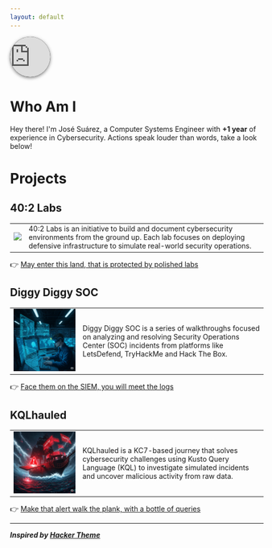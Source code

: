 ```yaml
---
layout: default
---
```


<style>
/* circle play button (80x80) */
.yt-play-btn {
  width: 80px;
  height: 80px;
  overflow: hidden;
  border-radius: 50%;
  display: inline-block;
  background: #000; /* fallback background */
  box-shadow: 0 2px 6px rgba(0,0,0,0.5);
}

/* iframe is standard 560x315 and moved so its CENTER is visible */
.yt-play-btn iframe {
  width: 560px;
  height: 315px;
  border: 0;
  margin-left: -240px;   /* <- see math below */
  margin-top:  -117.5px; /* <- see math below */
  display: block;
}
</style>

<div class="yt-play-btn" title="Play">
  <iframe
    src="https://www.youtube.com/embed/o1tj2zJ2Wvg?autoplay=0&controls=0&modestbranding=1&rel=0"
    allow="autoplay; encrypted-media"
    allowfullscreen>
  </iframe>
</div>

# Who Am I
Hey there! I'm José Suárez, a Computer Systems Engineer with **+1 year** of experience in Cybersecurity. Actions speak louder than words, take a look below!

# Projects

## 40:2 Labs
<table>
  <tbody>
    <tr>
      <td><img src="images/40-2-labs/cover.png" /></td>
      <td>40:2 Labs is an initiative to build and document cybersecurity environments from the ground up. Each lab focuses on deploying defensive infrastructure to simulate real-world security operations.</td>
    </tr>
  </tbody>
</table>

👉 [May enter this land, that is protected by polished labs](projects/40-2-labs/index.md)

## Diggy Diggy SOC
<table>
  <tbody>
    <tr>
      <td><img src="images/diggy-diggy-soc.png" /></td>
      <td>Diggy Diggy SOC is a series of walkthroughs focused on analyzing and resolving Security Operations Center (SOC) incidents from platforms like LetsDefend, TryHackMe and Hack The Box.</td>
    </tr>
  </tbody>
</table>

👉 [Face them on the SIEM, you will meet the logs](#)

## KQLhauled
<table>
  <tbody>
    <tr>
      <td><img src="images/kqlhauled.png" /></td>
      <td>KQLhauled is a KC7-based journey that solves cybersecurity challenges using Kusto Query Language (KQL) to investigate simulated incidents and uncover malicious activity from raw data.</td>
    </tr>
  </tbody>
</table>

👉 [Make that alert walk the plank, with a bottle of queries](#)

* * *
_**Inspired by [Hacker Theme](https://github.com/pages-themes/hacker)**_
